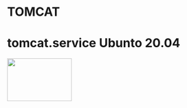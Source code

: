 # TOMCAT
<h1>tomcat.service Ubunto 20.04</h1>
<a href="https://tomcat.apache.org/"><img src="https://i0.wp.com/unaaldia.hispasec.com/wp-content/uploads/2020/02/Captura-de-pantalla-de-2020-02-28-23-32-05.png?w=527&ssl=1" height="100" width="150"></a>
